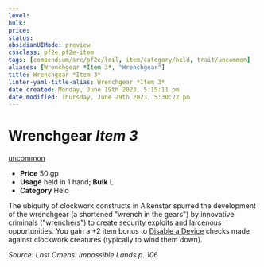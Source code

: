 ```yaml
---
level:
bulk:
price:
status:
obsidianUIMode: preview
cssclass: pf2e,pf2e-item
tags: [compendium/src/pf2e/loil, item/category/held, trait/uncommon]
aliases: [Wrenchgear *Item 3*, "Wrenchgear"]
title: Wrenchgear *Item 3*
linter-yaml-title-alias: Wrenchgear *Item 3*
date created: Monday, June 19th 2023, 5:15:11 pm
date modified: Thursday, June 29th 2023, 5:30:22 pm
---
```


# Wrenchgear *Item 3*

[uncommon](rules/traits/uncommon.md)  

- **Price** 50 gp
- **Usage** held in 1 hand; **Bulk** L
- **Category** Held

The ubiquity of clockwork constructs in Alkenstar spurred the development of the wrenchgear (a shortened "wrench in the gears") by innovative criminals ("wrenchers") to create security exploits and larcenous opportunities. You gain a +2 item bonus to [Disable a Device](rules/actions/disable-a-device.md) checks made against clockwork creatures (typically to wind them down).

*Source: Lost Omens: Impossible Lands p. 106*
